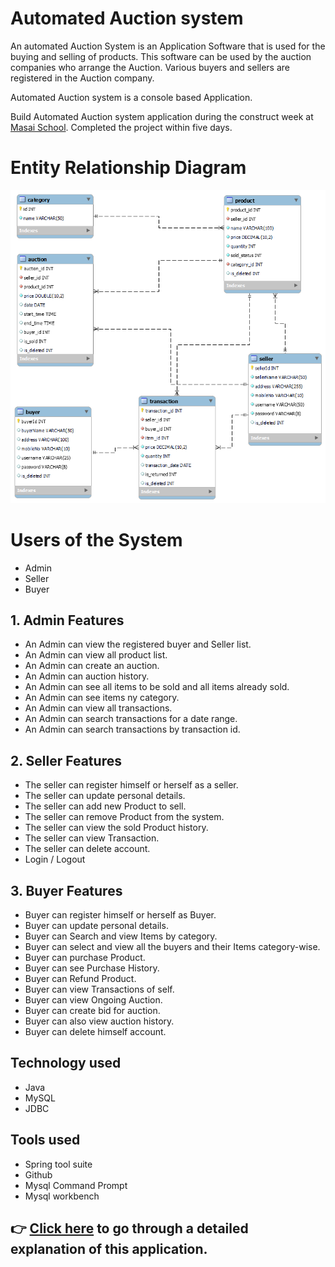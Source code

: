 # Automated Auction system


An automated Auction System is an Application Software that is used for the buying and
selling of products. This software can be used by the auction companies who arrange
the Auction. Various buyers and sellers are registered in the Auction company.

Automated Auction system is a console based Application.

Build Automated Auction system application during the construct week at [Masai School](https://masaischool.com/). Completed the project within five days.


# Entity Relationship Diagram

<p style="text-align:center"><img src="SB101_mysql.png"></p>


# Users of the System

- Admin
- Seller
- Buyer

## 1. Admin Features

- An Admin can view the registered buyer and Seller list.
- An Admin can view all product list.
- An Admin can create an auction.
- An Admin can auction history.
- An Admin can see all items to be sold and all items already sold.
- An Admin can see items ny category.
- An Admin can view all transactions.
- An Admin can search transactions for a date range.
- An Admin can search transactions by transaction id.

## 2. Seller Features

- The seller can register himself or herself as a seller.
- The seller can update personal details.
- The seller can add new Product to sell.
- The seller can remove Product from the system.
- The seller can view the sold Product history.
- The seller can view Transaction.
- The seller can delete account.
- Login / Logout

## 3. Buyer Features

- Buyer can register himself or herself as Buyer.
- Buyer can update personal details.
- Buyer can Search and view Items by category.
- Buyer can select and view all the buyers and their Items category-wise.
- Buyer can purchase Product.
- Buyer can see Purchase History.
- Buyer can Refund Product.
- Buyer can view Transactions of self.
- Buyer can view Ongoing Auction.
- Buyer can create bid for auction.
- Buyer can also view auction history.
- Buyer can delete himself account.

## Technology used 

- Java 
- MySQL
- JDBC

## Tools used 

- Spring tool suite 
- Github
- Mysql Command Prompt
- Mysql workbench

## 👉 [Click here](https://drive.google.com/file/d/1fOWauFL-Lz-lg_2zFfmf4uI4fONW_EAL/view?usp=share_link) to go through a detailed explanation of this application.
